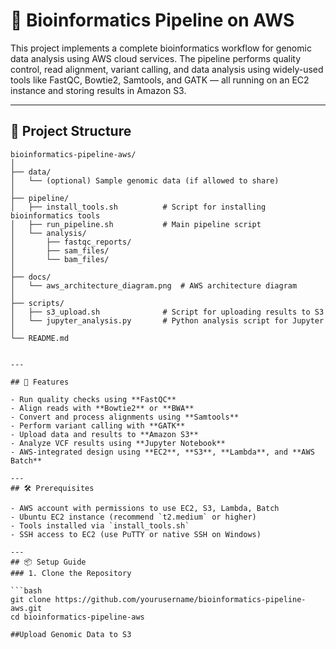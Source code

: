 # 🧬 Bioinformatics Pipeline on AWS

This project implements a complete bioinformatics workflow for genomic data analysis using AWS cloud services. The pipeline performs quality control, read alignment, variant calling, and data analysis using widely-used tools like FastQC, Bowtie2, Samtools, and GATK — all running on an EC2 instance and storing results in Amazon S3.

---

## 📂 Project Structure

```text
bioinformatics-pipeline-aws/
│
├── data/
│   └── (optional) Sample genomic data (if allowed to share)
│
├── pipeline/
│   ├── install_tools.sh          # Script for installing bioinformatics tools
│   ├── run_pipeline.sh           # Main pipeline script
│   └── analysis/
│       ├── fastqc_reports/
│       ├── sam_files/
│       └── bam_files/
│
├── docs/
│   └── aws_architecture_diagram.png  # AWS architecture diagram
│
├── scripts/
│   ├── s3_upload.sh              # Script for uploading results to S3
│   └── jupyter_analysis.py       # Python analysis script for Jupyter
│
└── README.md


---

## 🚀 Features

- Run quality checks using **FastQC**
- Align reads with **Bowtie2** or **BWA**
- Convert and process alignments using **Samtools**
- Perform variant calling with **GATK**
- Upload data and results to **Amazon S3**
- Analyze VCF results using **Jupyter Notebook**
- AWS-integrated design using **EC2**, **S3**, **Lambda**, and **AWS Batch**

---
## 🛠 Prerequisites

- AWS account with permissions to use EC2, S3, Lambda, Batch
- Ubuntu EC2 instance (recommend `t2.medium` or higher)
- Tools installed via `install_tools.sh`
- SSH access to EC2 (use PuTTY or native SSH on Windows)

---
## 📦 Setup Guide
### 1. Clone the Repository

```bash
git clone https://github.com/yourusername/bioinformatics-pipeline-aws.git
cd bioinformatics-pipeline-aws

##Upload Genomic Data to S3



